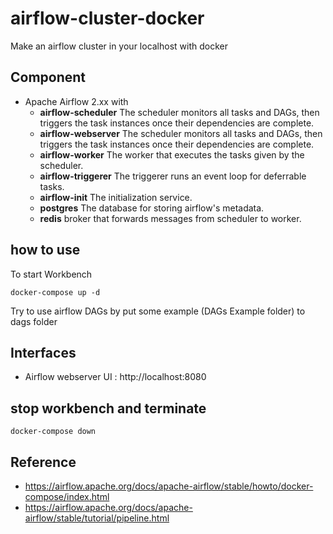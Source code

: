 # airflow-cluster-docker
Make an airflow cluster in your localhost with docker

## Component

* Apache Airflow 2.xx with
    * __airflow-scheduler__ The scheduler monitors all tasks and DAGs, then triggers the task instances once their dependencies are complete.
    * __airflow-webserver__ The scheduler monitors all tasks and DAGs, then triggers the task instances once their dependencies are complete.
    * __airflow-worker__ The worker that executes the tasks given by the scheduler.
    * __airflow-triggerer__ The triggerer runs an event loop for deferrable tasks.
    * __airflow-init__ The initialization service.
    * __postgres__ The database for storing airflow's metadata.
    * __redis__ broker that forwards messages from scheduler to worker.

## how to use

To start Workbench
```
docker-compose up -d
```
Try to use airflow DAGs by put some example (DAGs Example folder) to dags folder

## Interfaces
* Airflow webserver UI : http://localhost:8080

## stop workbench and terminate

```
docker-compose down
```

## Reference
* https://airflow.apache.org/docs/apache-airflow/stable/howto/docker-compose/index.html
* https://airflow.apache.org/docs/apache-airflow/stable/tutorial/pipeline.html


